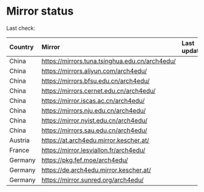 <script src="./time.js"></script>
# Mirror status
Last check: <script type="text/javascript">localize(1728537700.8983805);</script>

|Country|Mirror|Last update|
|:------|:-----|:----------|
|China|https://mirrors.tuna.tsinghua.edu.cn/arch4edu/|<script type="text/javascript">localize(1728499365);</script>|
|China|https://mirrors.aliyun.com/arch4edu/|<script type="text/javascript">localize(1728499365);</script>|
|China|https://mirrors.bfsu.edu.cn/arch4edu/|<script type="text/javascript">localize(1728499365);</script>|
|China|https://mirrors.cernet.edu.cn/arch4edu/|<script type="text/javascript">localize(1728499365);</script>|
|China|https://mirror.iscas.ac.cn/arch4edu/|<script type="text/javascript">localize(1728499365);</script>|
|China|https://mirrors.nju.edu.cn/arch4edu/|<script type="text/javascript">localize(1728499365);</script>|
|China|https://mirror.nyist.edu.cn/arch4edu/|<script type="text/javascript">localize(1728499365);</script>|
|China|https://mirrors.sau.edu.cn/arch4edu/|<script type="text/javascript">localize(1728499365);</script>|
|Austria|https://at.arch4edu.mirror.kescher.at/|<script type="text/javascript">localize(1728499365);</script>|
|France|https://mirror.lesviallon.fr/arch4edu/|<script type="text/javascript">localize(1728499365);</script>|
|Germany|https://pkg.fef.moe/arch4edu/|<script type="text/javascript">localize(1728499365);</script>|
|Germany|https://de.arch4edu.mirror.kescher.at/|<script type="text/javascript">localize(1728499365);</script>|
|Germany|https://mirror.sunred.org/arch4edu/|<script type="text/javascript">localize(1728499365);</script>|

<script src="./tablefilter/tablefilter.js"></script>
<script src="./table.js"></script>